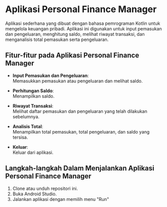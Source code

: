 # **Aplikasi Personal Finance Manager**

Aplikasi sederhana yang dibuat dengan bahasa pemrograman Kotlin untuk mengelola keuangan pribadi. Aplikasi ini digunakan untuk input pemasukan dan pengeluaran, menghitung saldo, melihat riwayat transaksi, dan menganalisis total pemasukan serta pengeluaran.

## **Fitur-fitur pada Aplikasi Personal Finance Manager**

- **Input Pemasukan dan Pengeluaran**:  
  Memasukkan pemasukan atau pengeluaran dan melihat saldo.
  
- **Perhitungan Saldo**:  
  Menampilkan saldo.

- **Riwayat Transaksi**:  
  Melihat daftar pemasukan dan pengeluaran yang telah dilakukan sebelumnya.

- **Analisis Total**:  
  Menampilkan total pemasukan, total pengeluaran, dan saldo yang tersisa.

- **Keluar**:  
  Keluar dari aplikasi.

## **Langkah-langkah Dalam Menjalankan Aplikasi Personal Finance Manager**

1. Clone atau unduh repositori ini.
2. Buka Android Studio.
3. Jalankan aplikasi dengan memilih menu "Run"
